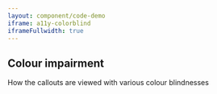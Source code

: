 ```yaml
---
layout: component/code-demo
iframe: a11y-colorblind
iframeFullwidth: true
---
```

## Colour impairment

How the callouts are viewed with various colour blindnesses
